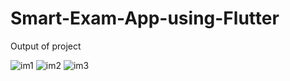 # Smart-Exam-App-using-Flutter

Output of project

![im1](https://github.com/user-attachments/assets/dc4af70c-634c-4fc2-9f76-2b8d5b69699f) ![im2](https://github.com/user-attachments/assets/bb407e49-7964-4de3-913b-c6bea5db66dc) ![im3](https://github.com/user-attachments/assets/ab77ad28-e145-4178-b317-74e9f12667d2)





